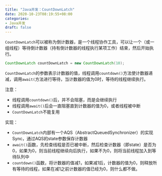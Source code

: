 ```yaml
---
title: "Java并发：CountDownLatch"
date: 2020-10-23T08:19:55+08:00
categories:
- Java并发
draft: false
---
```

`CountDownLatch`可以被称为倒计数器，是一个线程协作工具，可以让一个（或一组线程）等待倒计数器（持有倒计数器的线程执行某项工作）结束，然后开始执行。

```java
CountDownLatch countDownLatch = new CountDownLatch(10);
```

`CountDownLatch`的参数表示计数器的值，线程调用`countdown()`方法使计数器递减，调用`await(`方法进行等待，当计数器的值为0时，等待的线程继续执行。

注意：

- 线程调用`countdown()`后，并不会阻塞，而是会继续执行
- 线程调用`await()`后会一直阻塞直到计数器的值为0，或者线程被中断
- `CountDownLatch`不能复用

实现：

- `CountDownLatch`内部有一个AQS（AbstractQueuedSynchronizer）的实现Sync，通过AQS的state参数保存计数器
- `await()`函数，先检查线程是否已被中断，然后检查计数器（即state）是否为0，如果为0，则当前线程继续向后执行，如果不为0，则将当前线程加入到等待队列中
- `countdown()`函数，将计数器的值减1，如果减1后，计数器的值为0，则释放所有等待的线程，如果在减1之前计数器的值已经为0，则什么都不做。
